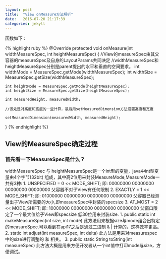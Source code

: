 ```yaml
---
layout: post
title:  "View onMeasure方法解析"
date:   2016-07-20 21:17:39
categories: jekyll
---
```


函数如下：

{% highlight ruby %}
@Override
protected void onMeasure(int widthMeasureSpec, int heightMeasureSpec) {
    //View的measureSpec由其父容器的measureSpec及自身的LayoutParams共同决定
    //widthMeasureSpec和heightMeasureSpec分别是parent提出的水平和垂直的空间要求。
    int widthMode = MeasureSpec.getMode(widthMeasureSpec);
    int widthSize = MeasureSpec.getSize(widthMeasureSpec);

    int heightMode = MeasureSpec.getMode(heightMeasureSpec);
    int heightSize = MeasureSpec.getSize(heightMeasureSpec);

    int measuredHeight, measuredWidth;

    //该处是对高度和宽度的一些计算，最后用setMeasuredDimension方法设置高度和宽度

    setMeasuredDimension(measuredWidth, measuredHeight);
}
{% endhighlight %}

<h2>View的MeasureSpec确定过程</h2>

<h3>首先看一下MeasureSpec是什么？</h3>

<p>widthMeasureSpec 与 heightMeasureSpec是一个int型的变量，java中int型变量由4个字节(32bit)
  组成，其中高2位用来封装MeasureMode,MeasureMode一共有3种:
  1. UNSPECIFIED = 0 << MODE_SHIFT; 即: 00000000 00000000 00000000 00000000 父容器不对子View有任何限制
  2. EXACTLY = 1 << MODE_SHIFT; 即: 01000000 00000000 00000000 00000000 父容器已经测量出子View所需要的大小,即measureSpec中封装的specsize
  3. AT_MOST = 2 << MODE_SHIFT; 即: 10000000 00000000 00000000 00000000 父窗口限定了一个最大值给子View即specsize
  低30位用来封装size.
  1. public static int makeMeasureSpec(int size, int mode) 此方法用来根据size与mode组合出特定的measureSpec.可以看到在api17之后是通过二进制 & | 计算的，这样效率更高。
  2. static int adjust(int measureSpec, int delta) 此方法是用来对measurespec中的size进行调整的 和 <inset>相关。
  3. public static String toString(int measureSpec) 此方法大概是用来方便开发者从一个int值中打印mode与size，方便调试。</p>

